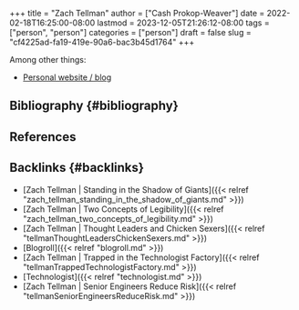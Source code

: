 +++
title = "Zach Tellman"
author = ["Cash Prokop-Weaver"]
date = 2022-02-18T16:25:00-08:00
lastmod = 2023-12-05T21:26:12-08:00
tags = ["person", "person"]
categories = ["person"]
draft = false
slug = "cf4225ad-fa19-419e-90a6-bac3b45d1764"
+++

Among other things:

-   [Personal website / blog](https://ideolalia.com/)


## Bibliography {#bibliography}

## References

<style>.csl-entry{text-indent: -1.5em; margin-left: 1.5em;}</style><div class="csl-bib-body">
</div>


## Backlinks {#backlinks}

-   [Zach Tellman | Standing in the Shadow of Giants]({{< relref "zach_tellman_standing_in_the_shadow_of_giants.md" >}})
-   [Zach Tellman | Two Concepts of Legibility]({{< relref "zach_tellman_two_concepts_of_legibility.md" >}})
-   [Zach Tellman | Thought Leaders and Chicken Sexers]({{< relref "tellmanThoughtLeadersChickenSexers.md" >}})
-   [Blogroll]({{< relref "blogroll.md" >}})
-   [Zach Tellman | Trapped in the Technologist Factory]({{< relref "tellmanTrappedTechnologistFactory.md" >}})
-   [Technologist]({{< relref "technologist.md" >}})
-   [Zach Tellman | Senior Engineers Reduce Risk]({{< relref "tellmanSeniorEngineersReduceRisk.md" >}})
